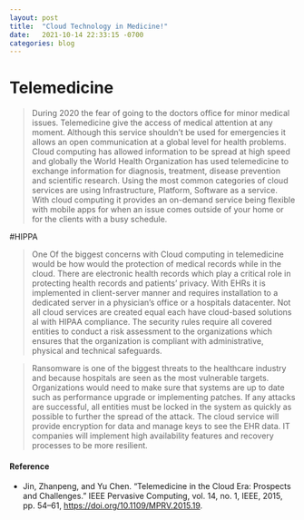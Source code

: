 ```yaml
---
layout: post
title:  "Cloud Technology in Medicine!"
date:   2021-10-14 22:33:15 -0700
categories: blog
---
```

# Telemedicine 
> During 2020 the fear of going to the doctors office for minor medical issues. Telemedicine give the access of medical attention at any moment. Although this service shouldn’t be used for emergencies it allows an open communication at a global level for health problems. Cloud computing has allowed information to be spread at high speed and globally the World Health Organization has used telemedicine to exchange information for diagnosis, treatment, disease prevention and scientific research. Using the most common categories of cloud services are using Infrastructure, Platform, Software as a service. With cloud computing it provides an on-demand service being flexible with mobile apps for when an issue comes outside of your home or for the clients with a busy schedule.

#HIPPA

> One Of the biggest concerns with Cloud computing in telemedicine would be how would the protection of medical records while in the cloud. There are electronic health records which play a critical role in protecting health records and patients’ privacy. With EHRs it is implemented in client-server manner and requires installation to a dedicated server in a physician’s office or a hospitals datacenter. Not all cloud services are created equal each have cloud-based solutions al with HIPAA compliance. The security rules require all covered entities to conduct a risk assessment to the organizations which ensures that the organization is compliant with administrative, physical and technical safeguards.    

> Ransomware is one of the biggest threats to the healthcare industry and because hospitals are seen as the most vulnerable targets. Organizations would need to make sure that systems are up to date such as performance upgrade or implementing patches. If any attacks are successful, all entities must be locked in the system as quickly as possible to further the spread of the attack. The cloud service will provide encryption for data and manage keys to see the EHR data. IT companies will implement high availability features and recovery processes to be more resilient.   

#### Reference
* Jin, Zhanpeng, and Yu Chen. “Telemedicine in the Cloud Era: Prospects and Challenges.” IEEE Pervasive Computing, vol. 14, no. 1, IEEE, 2015, pp. 54–61, https://doi.org/10.1109/MPRV.2015.19.